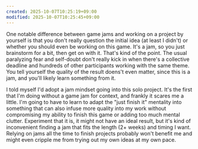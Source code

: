 ```yaml
---
created: 2025-10-07T10:25:19+09:00
modified: 2025-10-07T10:25:45+09:00
---
```


One notable difference between game jams and working on a project by yourself is that you don't really question the initial idea (at least I didn't) or whether you should even be working on this game. It's a jam, so you just brainstorm for a bit, then get on with it. That's kind of the point. The usual paralyzing fear and self-doubt don't really kick in when there's a collective deadline and hundreds of other participants working with the same theme. You tell yourself the quality of the result doens't even matter, since this is a jam, and you'll likely learn something from it.

I told myself I'd adopt a jam mindset going into this solo project. It's the first that I'm doing without a game jam for context, and frankly it scares me a little. I'm going to have to learn to adapt the "just finish it" mentality into something that can also infuse more quality into my work without compromising my ability to finish this game or adding too much mental clutter. Experiment that it is, it might not have an ideal result, but it's kind of inconvenient finding a jam that fits the length (2+ weeks) and timing I want. Relying on jams all the time to finish projects probably won't benefit me and might even cripple me from trying out my own ideas at my own pace.
